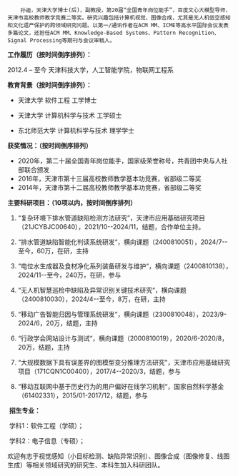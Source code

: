 		孙迪，天津大学博士(后)，副教授，第20届“全国青年岗位能手”，百度文心大模型导师，天津市高校教师教学竞赛二等奖。研究兴趣包括计算机视觉、图像合成，尤其是无人机低空感知和文化遗产保护的跨领域研究问题。以第一/通讯作者在ACM MM、ICME等高水平国际会议发表多篇论文，还担任ACM MM、Knowledge-Based Systems、Pattern Recognition、Signal Processing等期刊与会议审稿人。

**工作履历（按时间倒序排列）：**

2012.4 – 至今 天津科技大学，人工智能学院，物联网工程系

**教育背景（按时间倒序排列）：**

- 天津大学  软件工程  工学博士

- 天津大学  计算机科学与技术  工学硕士

- 东北师范大学  计算机科学与技术  理学学士


**获奖情况：（按时间倒序排列）**

- 2020年，第二十届全国青年岗位能手，国家级荣誉称号，共青团中央与人社部联合颁发      
- 2016年，天津市第十三届高校教师教学基本功竞赛，省部级二等奖
- 2014年，天津市第十二届高校教师教学基本功竞赛，省部级二等奖

**主要科研项目：（10项以内，按时间倒序排列）**

1. “复杂环境下排水管道缺陷检测方法研究”，天津市应用基础研究项目（21JCYBJC00640），2021/10--2024/11，结题，合作单位主持。

2. “排水管道缺陷智能化判读系统研发“，横向课题（2400810051），2024/7--至今，60万，在研，主持

3.  “电位水生成器及食材净化系列装备研发与维护“，横向课题（2400810138），2024/11--至今，240万，在研，参与

4.  “无人机智慧巡检中缺陷及异常识别关键技术研究“，横向课题（2400810030），2024/4--至今，8万，在研，主持

5.  “移动广告智能归因与管理系统研发“，横向课题（2300810048），2023/9-2024/6，20万，结题，主持

6.  “行政学会网站设计与测试“，横向课题（2000810019），2020/6-2020/8，20万，结题，主持

7.   “大规模数据下具有误差界的图模型变分推理方法研究”，天津市应用基础研究项目（171CQN1C00400），2017/4--2020/3，结题，参与

8.  “移动互联网中基于历史行为的用户偏好在线学习机制“，国家自然科学基金（61402331），2015/01-2017/12，结题，参与


​        **招生专业：**

​        学科1：软件工程（学硕）；

​        学科2：电子信息（专硕）；

​        欢迎有志于视觉感知（小目标检测、缺陷异常识别）、图像合成（图像修复、线图生成）等相关领域研究的研究生、本科生加入科研团队。
